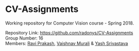 # CV-Assignments
Working repository for Computer Vision course - Spring 2018.

Repository Link: https://github.com/radonys/CV-Assignments <br>
Group Number: 16<br>
Members:
[Ravi Prakash](https://github.com/iamravipakash), [Vaishnav Murali](https://github.com/vaishnavm217) & [Yash Srivastava](https://github.com/radonys)
